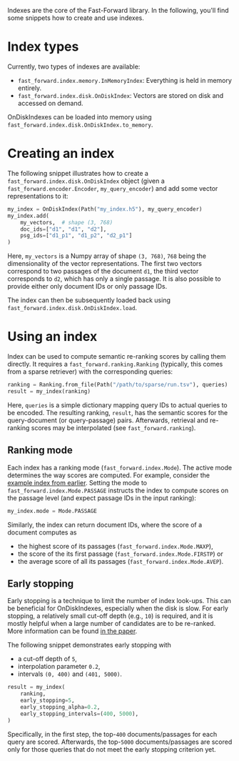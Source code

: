 Indexes are the core of the Fast-Forward library. In the following, you'll find some snippets how to create and use indexes.

# Index types

Currently, two types of indexes are available:

- `fast_forward.index.memory.InMemoryIndex`: Everything is held in memory entirely.
- `fast_forward.index.disk.OnDiskIndex`: Vectors are stored on disk and accessed on demand.

OnDiskIndexes can be loaded into memory using `fast_forward.index.disk.OnDiskIndex.to_memory`.

# Creating an index

The following snippet illustrates how to create a `fast_forward.index.disk.OnDiskIndex` object (given a `fast_forward.encoder.Encoder`, `my_query_encoder`) and add some vector representations to it:

```python
my_index = OnDiskIndex(Path("my_index.h5"), my_query_encoder)
my_index.add(
    my_vectors,  # shape (3, 768)
    doc_ids=["d1", "d1", "d2"],
    psg_ids=["d1_p1", "d1_p2", "d2_p1"]
)
```

Here, `my_vectors` is a Numpy array of shape `(3, 768)`, `768` being the dimensionality of the vector representations. The first two vectors correspond to two passages of the document `d1`, the third vector corresponds to `d2`, which has only a single passage. It is also possible to provide either only document IDs or only passage IDs.

The index can then be subsequently loaded back using `fast_forward.index.disk.OnDiskIndex.load`.

# Using an index

Index can be used to compute semantic re-ranking scores by calling them directly. It requires a `fast_forward.ranking.Ranking` (typically, this comes from a sparse retriever) with the corresponding queries:

```python
ranking = Ranking.from_file(Path("/path/to/sparse/run.tsv"), queries)
result = my_index(ranking)
```

Here, `queries` is a simple dictionary mapping query IDs to actual queries to be encoded. The resulting ranking, `result`, has the semantic scores for the query-document (or query-passage) pairs. Afterwards, retrieval and re-ranking scores may be interpolated (see `fast_forward.ranking`).

## Ranking mode

Each index has a ranking mode (`fast_forward.index.Mode`). The active mode determines the way scores are computed. For example, consider the [example index from earlier](#creating-an-index). Setting the mode to `fast_forward.index.Mode.PASSAGE` instructs the index to compute scores on the passage level (and expect passage IDs in the input ranking):

```python
my_index.mode = Mode.PASSAGE
```

Similarly, the index can return document IDs, where the score of a document computes as

- the highest score of its passages (`fast_forward.index.Mode.MAXP`),
- the score of the its first passage (`fast_forward.index.Mode.FIRSTP`) or
- the average score of all its passages (`fast_forward.index.Mode.AVEP`).

## Early stopping

Early stopping is a technique to limit the number of index look-ups. This can be beneficial for OnDiskIndexes, especially when the disk is slow. For early stopping, a relatively small cut-off depth (e.g., `10`) is required, and it is mostly helpful when a large number of candidates are to be re-ranked. More information can be found [in the paper](https://dl.acm.org/doi/abs/10.1145/3485447.3511955).

The following snippet demonstrates early stopping with

- a cut-off depth of `5`,
- interpolation parameter `0.2`,
- intervals `(0, 400)` and `(401, 5000)`.

```python
result = my_index(
    ranking,
    early_stopping=5,
    early_stopping_alpha=0.2,
    early_stopping_intervals=(400, 5000),
)
```

Specifically, in the first step, the top-`400` documents/passages for each query are scored. Afterwards, the top-`5000` documents/passages are scored only for those queries that do not meet the early stopping criterion yet.
